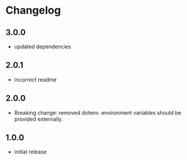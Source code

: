 # Changelog

## 3.0.0

- updated dependencies

## 2.0.1

- incorrect readme

## 2.0.0

- Breaking change: removed dotenv. environment variables should be provided externally.

## 1.0.0

- initial release
